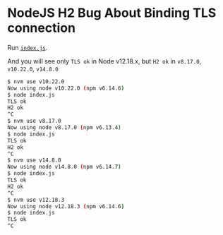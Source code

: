 # NodeJS H2 Bug About Binding TLS connection

Run [`index.js`](./index.js).

And you will see only `TLS ok` in Node v12.18.x, but `H2 ok` in `v8.17.0`, `v10.22.0`, `v14.8.0`

```sh
$ nvm use v10.22.0
Now using node v10.22.0 (npm v6.14.6)
$ node index.js
TLS ok
H2 ok
^C
$ nvm use v8.17.0
Now using node v8.17.0 (npm v6.13.4)
$ node index.js
TLS ok
H2 ok
^C
$ nvm use v14.8.0
Now using node v14.8.0 (npm v6.14.7)
$ node index.js
TLS ok
H2 ok
^C
$ nvm use v12.18.3
Now using node v12.18.3 (npm v6.14.6)
$ node index.js
TLS ok
^C
```
